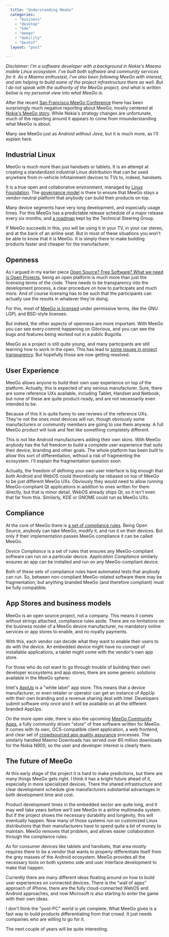 ```yaml
---
  title: "Understanding MeeGo"
  categories: 
    - "business"
    - "desktop"
    - "kde"
    - "meego"
    - "mobility"
    - "bestof"
  layout: "post"

---
```

_Disclaimer: I'm a software developer with a background in Nokia's Maemo mobile Linux ecosystem. I've built both software and community services for it. As a Maemo enthusiast, I've also been following MeeGo with interest, and am helping to build some of the project infrastructure there as well. But I do not speak with the authority of the MeeGo project, and what is written below is my personal view into what MeeGo is._

After the recent [San Francisco MeeGo Conference](http://sf2011.meego.com/) there has been surprisingly much negative reporting about MeeGo, mostly centered at [Nokia's MeeGo story](http://www.latestnewsin.com/meegos-state-of-development-was-an-oh-shit-moment-for-nokia/). While Nokia's strategy changes are unfortunate, much of the reporting around it appears to come from misunderstanding what MeeGo is about.

Many see MeeGo just as _Android without Java_, but it is much more, as I'll explain here.

## Industrial Linux

MeeGo is much more than just handsets or tablets. It is an attempt at creating a standardized industrial Linux distribution that can be used anywhere from in-vehicle infotainment devices to TVs to, indeed, handsets.

It is a true open and collaborative environment, managed by [Linux Foundation](http://www.linuxfoundation.org/). The [governance model](https://meego.com/about/governance) is there to ensure that MeeGo stays a vendor-neutral platform that anybody can build their products on top.

Many device segments have very long development, and especially usage times. For this MeeGo has a predictable release schedule of a major release every six months, and [a roadmap](https://meego.com/about/roadmaps) kept by the Technical Steering Group.

If MeeGo succeeds in this, you will be using it in your TV, in your car stereo, and at the back of an airline seat. But in most of these situations you won't be able to know that it is MeeGo. It is simply there to make building products faster and cheaper for the manufacturer.

## Openness

As I argued in my earlier piece [Open Source? Free Software? What we need is Open Projects](http://bergie.iki.fi/blog/open_source-free_software-what_we_need_is_open_projects/), being an open platform is much more than just the licensing terms of the code. There needs to be transparency into the development process, a clear procedure on how to participate and much more. And of course licensing has to be such that the participants can actually use the results in whatever they're doing.

For this, most of [MeeGo is licensed](https://meego.com/about/licensing-policy) under permissive terms, like the GNU LGPL and BSD-style licenses.

But indeed, the other aspects of openness are more important. With MeeGo you can see every commit happening on Gitorious, and you can see the bugs and features being worked out in a public Bugzilla.

MeeGo as a project is still quite young, and many participants are still learning how to work in the open. This has lead to [some issues in project transparency](http://lwn.net/Articles/444567/). But hopefully those are now getting resolved.

## User Experience

MeeGo allows anyone to build their own user experience on top of the platform. Actually, this is expected of any serious manufacturer. Sure, there are some reference UXs available, including Tablet, Handset and Netbook, but none of these are quite product-ready, and are not necessarily even intended to be.

Because of this it is quite funny to see reviews of the reference UXs. They're not the ones most devices will run, though obviously some manufacturers or community members are going to use them anyway. A full MeeGo product will look and feel like something completely different.

This is not like Android manufacturers adding their own skins. With MeeGo anybody has the full freedom to build a complete user experience that suits their device, branding and other goals. The whole platform has been built to allow this sort of differentiation, without a risk of fragmenting the ecosystem. I'll explain the fragmentation question soon.

Actually, the freedom of defining your own user interface is big enough that both Android and WebOS could theoretically be rebased on top of MeeGo to be just different MeeGo UXs. Obviously they would need to allow running MeeGo-compliant Qt applications in addition to ones written for them directly, but that is minor detail. WebOS already ships Qt, so it isn't even that far from this. Similarly, KDE or GNOME could run as MeeGo UXs.

## Compliance

At the core of MeeGo there is [a set of compliance rules](http://wiki.meego.com/Quality/Compliance). Being Open Source, anybody can take MeeGo, modify it, and run it on their devices. But only if their implementation passes MeeGo compliance it can be called MeeGo.

*Device Compliance* is a set of rules that ensures any MeeGo-compliant software can run on a particular device. *Application Compliance* similarly ensures an app can be installed and run on any MeeGo-compliant device.

Both of these sets of compliance rules have automated tests that anybody can run. So, between non-compliant MeeGo-related software there may be fragmentation, but anything branded MeeGo (and therefore compliant) must be fully compatible.

## App Stores and business models

MeeGo is an open source project, not a company. This means it comes without strings attached, compliance rules aside. There are no limitations on the business model of a MeeGo device manufacturer, no mandatory online services or app stores to enable, and no royalty payments.

With this, each vendor can decide what they want to enable their users to do with the device. An embedded device might have no concept of installable applications, a tablet might come with the vendor's own app store.

For those who do not want to go through trouble of building their own developer ecosystems and app stores, there are some generic solutions available in the MeeGo sphere:

Intel's [AppUp](http://www.appup.com/applications/index) is a "white label" app store. This means that a device manufacturer, or even retailer or operator can get an instance of AppUp with their own branding and a revenue sharing deal with Intel. Developers submit software only once and it will be available on all the different branded AppUps.

On the more open side, there is also the upcoming [MeeGo Community Apps](http://wiki.meego.com/MeeGo_Apps), a fully community driven "store" of free software written for MeeGo. It comes with its own, OCS-compatible client application, a web frontend, and clear set of [crowdsourced app quality assurance](http://bergie.iki.fi/blog/application_quality_assurance_in_linux_distributions/) processes. The similarly handled Maemo Downloads has served over 80 million downloads for the Nokia N900, so the user and developer interest is clearly there.

## The future of MeeGo

At this early stage of the project it is hard to make predictions, but there are many things MeeGo gets right. I think it has a bright future ahead of it, especially in more specialized devices. There the shared infrastructure and clear development schedule give manufacturers substantial advantages in both development time and cost.

Product development times in the embedded sector are quite long, and it may well take years before we'll see MeeGo in a airline multimedia system. But if the project shows the necessary durability and longevity, this will eventually happen. Now many of those systems run on customized Linux distributions that their manufacturers have to spend quite a bit of money to maintain. MeeGo removes that problem, and allows easier collaboration through the compliance rules.

As for consumer devices like tablets and handsets, that area mostly requires there to be a vendor that wants to properly differentiate itself from the grey masses of the Android ecosystem. MeeGo provides all the necessary tools on both systems side and user interface development to make that happen.

Currently there are many different ideas floating around on how to build user experiences on connected devices. There is the "wall of apps" approach of iPhone, there are the fully cloud-connected WebOS and Android approaches, and now Microsoft is also starting to enter the game with their own ideas.

I don't think the "post-PC" world is yet complete. What MeeGo gives is a fast way to build products differentiating from that crowd. It just needs companies who are willing to go for it.

The next couple of years will be quite interesting.
